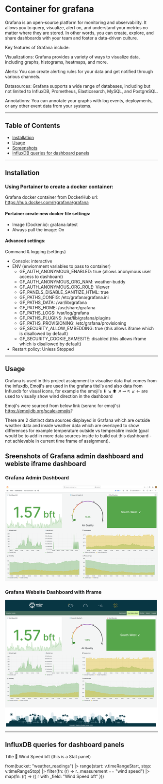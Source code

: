 # Container for grafana

Grafana is an open-source platform for monitoring and observability. It allows you to query, visualize, alert on, and understand your metrics no matter where they are stored. In other words, you can create, explore, and share dashboards with your team and foster a data-driven culture.

Key features of Grafana include:

Visualizations: Grafana provides a variety of ways to visualize data, including graphs, histograms, heatmaps, and more.

Alerts: You can create alerting rules for your data and get notified through various channels.

Datasources: Grafana supports a wide range of databases, including but not limited to InfluxDB, Prometheus, Elasticsearch, MySQL, and PostgreSQL.

Annotations: You can annotate your graphs with log events, deployments, or any other event data from your systems.

---

## Table of Contents

- [Installation](#installation)
- [Usage](#usage)
- [Screenshots](#Sreenshots-of-Grafana-admin-dashboard-and-webiste-iframe-dashboard)
- [InfluxDB queries for dashboard panels](#InfluxDB-queries-for-dashboard-panels)

---

## Installation

### Using Portainer to create a docker container:
Grafana docker container from DockerHub url: https://hub.docker.com/r/grafana/grafana

#### Portainer create new docker file settings:

- Image (Docker.io): grafana:latest
- Always pull the image: On

#### Advanced settings:

Command & logging (settings)
- Console: interactive
- ENV (enviornment variables to pass to container)
    - GF_AUTH_ANONYMOUS_ENABLED: true (allows anonymous user access to dashboard)
    - GF_AUTH_ANONYMOUS_ORG_NAM: weather-buddy
    - GF_AUTH_ANONYMOUS_ORG_ROLE: Viewer
    - GF_PANELS_DISABLE_SANITIZE_HTML: true
    - GF_PATHS_CONFIG: /etc/grafana/grafana.ini
    - GF_PATHS_DATA: /var/lib/grafana   
    - GF_PATHS_HOME: /usr/share/grafana
    - GF_PATHS_LOGS: /var/log/grafana
    - GF_PATHS_PLUGINS: /var/lib/grafana/plugins
    - GF_PATHS_PROVISIONING: /etc/grafana/provisioning
    - GF_SECURITY_ALLOW_EMBEDDING: true (this allows iframe which is disallowed by default)
    - GF_SECURITY_COOKIE_SAMESITE: disabled (this allows iframe which is disallowed by default)
- Restart policy: Unless Stopped

---

## Usage

Grafana is used in this project assignment to visualise data that comes from the infuxdb, Emoji's are used in the grafana titel's and also data from Influxdb for visual icons, for example the emoji's ⬇ ↘ ⬆ ↗ ➞ ↖ ↙ ← are used to visually show wind direction in the dashboard

Emoji's were sourced from below link (seranc for emoji's) 
https://emojidb.org/scale-emojis?

There are 2 distinct data sources displayed in Grafana which are outside weather data and inside weather data which are overlayed to show differences for example temperature outside vs temperatire inside (goal would be to add in more data sources inside to build out this dashboard - not achievable in current time frame of assignment).

## Sreenshots of Grafana admin dashboard and webiste iframe dashboard

### Grafana Admin Dashboard
![Grafana Admin Dashboard](../image-assets/readme-images/grafana-main-admin-dashboard.png)

### Grafana Website Dashboard with Iframe
![Grafana Website Dashboard with Iframe](../image-assets/readme-images/grafana-local-site-dashboard.png)

---

## InfluxDB queries for dashboard panels

Title 💨 Wind Speed bft (this is a Stat panel)

from(bucket: "weather_readings")
    |> range(start: v.timeRangeStart, stop: v.timeRangeStop)
    |> filter(fn: (r) => r._measurement == "wind speed")
    |> map(fn: (r) => ({ r with _field: "Wind Speed bft" }))

